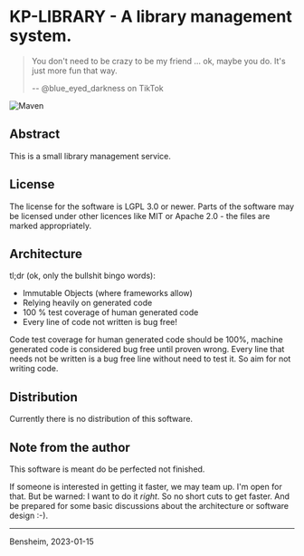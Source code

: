 # KP-LIBRARY - A library management system.

> You don't need to be crazy to be my friend ... ok, maybe you do. It's just more fun that way.
>
> -- @blue_eyed_darkness on TikTok

![Maven](https://github.com/KaiserpfalzEDV/kp-library/workflows/CI/badge.svg)

## Abstract
This is a small library management service.


## License
The license for the software is LGPL 3.0 or newer. Parts of the software may be licensed under other licences like MIT
or Apache 2.0 - the files are marked appropriately. 

## Architecture

tl;dr (ok, only the bullshit bingo words):
- Immutable Objects (where frameworks allow)
- Relying heavily on generated code
- 100 % test coverage of human generated code
- Every line of code not written is bug free!

Code test coverage for human generated code should be 100%, machine generated code is considered bug free until proven
wrong. Every line that needs not be written is a bug free line without need to test it. So aim for not writing code.


## Distribution
Currently there is no distribution of this software.


## Note from the author
This software is meant do be perfected not finished.

If someone is interested in getting it faster, we may team up. I'm open for that. But be warned: I want to do it 
_right_. So no short cuts to get faster. And be prepared for some basic discussions about the architecture or software 
design :-).

---
Bensheim, 2023-01-15
